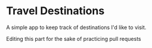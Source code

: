 # Travel Destinations

A simple app to keep track of destinations I'd like to visit.

Editing this part for the sake of practicing pull requests
